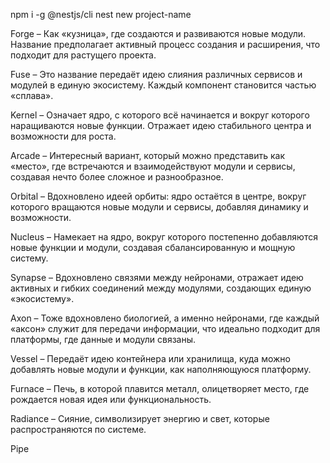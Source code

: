 npm i -g @nestjs/cli
nest new project-name


Forge – Как «кузница», где создаются и развиваются новые модули. Название предполагает активный процесс создания и расширения, что подходит для растущего проекта.

Fuse – Это название передаёт идею слияния различных сервисов и модулей в единую экосистему. Каждый компонент становится частью «сплава».

Kernel – Означает ядро, с которого всё начинается и вокруг которого наращиваются новые функции. Отражает идею стабильного центра и возможности для роста.

Arcade – Интересный вариант, который можно представить как «место», где встречаются и взаимодействуют модули и сервисы, создавая нечто более сложное и разнообразное.

Orbital – Вдохновлено идеей орбиты: ядро остаётся в центре, вокруг которого вращаются новые модули и сервисы, добавляя динамику и возможности.

Nucleus – Намекает на ядро, вокруг которого постепенно добавляются новые функции и модули, создавая сбалансированную и мощную систему.

Synapse – Вдохновлено связями между нейронами, отражает идею активных и гибких соединений между модулями, создающих единую «экосистему».

Axon – Тоже вдохновлено биологией, а именно нейронами, где каждый «аксон» служит для передачи информации, что идеально подходит для платформы, где данные и модули связаны.

Vessel – Передаёт идею контейнера или хранилища, куда можно добавлять новые модули и функции, как наполняющуюся платформу.

Furnace – Печь, в которой плавится металл, олицетворяет место, где рождается новая идея или функциональность.

Radiance – Сияние, символизирует энергию и свет, которые распространяются по системе.

Pipe
